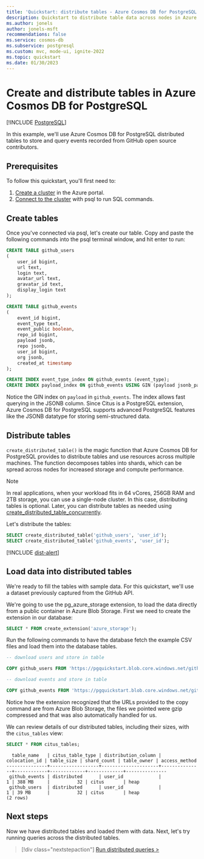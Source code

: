 ```yaml
---
title: 'Quickstart: distribute tables - Azure Cosmos DB for PostgreSQL'
description: Quickstart to distribute table data across nodes in Azure Cosmos DB for PostgreSQL.
ms.author: jonels
author: jonels-msft
recommendations: false
ms.service: cosmos-db
ms.subservice: postgresql
ms.custom: mvc, mode-ui, ignite-2022
ms.topic: quickstart
ms.date: 01/30/2023
---
```


# Create and distribute tables in Azure Cosmos DB for PostgreSQL

[!INCLUDE [PostgreSQL](../includes/appliesto-postgresql.md)]

In this example, we'll use Azure Cosmos DB for PostgreSQL distributed tables to store and
query events recorded from GitHub open source contributors.

## Prerequisites

To follow this quickstart, you'll first need to:

1. [Create a cluster](quickstart-create-portal.md) in the Azure portal.
2. [Connect to the cluster](quickstart-connect-psql.md) with psql to
   run SQL commands.

## Create tables

Once you've connected via psql, let's create our table. Copy and paste the
following commands into the psql terminal window, and hit enter to run:

```sql
CREATE TABLE github_users
(
	user_id bigint,
	url text,
	login text,
	avatar_url text,
	gravatar_id text,
	display_login text
);

CREATE TABLE github_events
(
	event_id bigint,
	event_type text,
	event_public boolean,
	repo_id bigint,
	payload jsonb,
	repo jsonb,
	user_id bigint,
	org jsonb,
	created_at timestamp
);

CREATE INDEX event_type_index ON github_events (event_type);
CREATE INDEX payload_index ON github_events USING GIN (payload jsonb_path_ops);
```

Notice the GIN index on `payload` in `github_events`. The index allows fast
querying in the JSONB column. Since Citus is a PostgreSQL extension, Azure
Cosmos DB for PostgreSQL supports advanced PostgreSQL features like the JSONB
datatype for storing semi-structured data.

## Distribute tables

`create_distributed_table()` is the magic function that Azure Cosmos DB for PostgreSQL
provides to distribute tables and use resources across multiple machines.  The
function decomposes tables into shards, which can be spread across nodes for
increased storage and compute performance.

> [!NOTE]
>
> In real applications, when your workload fits in 64 vCores, 256GB RAM and 2TB
> storage, you can use a single-node cluster. In this case, distributing tables
> is optional. Later, you can distribute tables as needed using
> [create_distributed_table_concurrently](reference-functions.md#create_distributed_table_concurrently).

Let's distribute the tables:

```sql
SELECT create_distributed_table('github_users', 'user_id');
SELECT create_distributed_table('github_events', 'user_id');
```

[!INCLUDE [dist-alert](includes/dist-alert.md)]

## Load data into distributed tables

We're ready to fill the tables with sample data. For this quickstart, we'll use
a dataset previously captured from the GitHub API.

We're going to use the pg_azure_storage extension, to load the data directly from a public container in Azure Blob Storage. First we need to create the extension in our database:

```sql
SELECT * FROM create_extension('azure_storage');
``` 

Run the following commands to have the database fetch the example CSV files and load them into the
database tables.

```sql
-- download users and store in table

COPY github_users FROM 'https://pgquickstart.blob.core.windows.net/github/users.csv.gz';

-- download events and store in table

COPY github_events FROM 'https://pgquickstart.blob.core.windows.net/github/events.csv.gz';
```

Notice how the extension recognized that the URLs provided to the copy command are from Azure Blob Storage, the files we pointed were gzip compressed and that was also automatically handled for us.

We can review details of our distributed tables, including their sizes, with
the `citus_tables` view:

```sql
SELECT * FROM citus_tables;
```

```
  table_name   | citus_table_type | distribution_column | colocation_id | table_size | shard_count | table_owner | access_method 
---------------+------------------+---------------------+---------------+------------+-------------+-------------+---------------
 github_events | distributed      | user_id             |             1 | 388 MB     |          32 | citus       | heap
 github_users  | distributed      | user_id             |             1 | 39 MB      |          32 | citus       | heap
(2 rows)
```

## Next steps

Now we have distributed tables and loaded them with data. Next, let's try
running queries across the distributed tables.

> [!div class="nextstepaction"]
> [Run distributed queries >](quickstart-run-queries.md)
